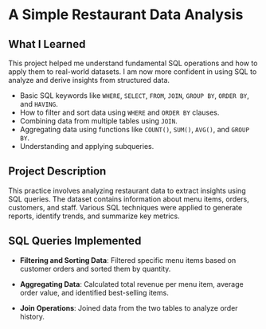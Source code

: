 # A Simple Restaurant Data Analysis

## What I Learned

This project helped me understand fundamental SQL operations and how to apply them to real-world datasets. I am now more confident in using SQL to analyze and derive insights from structured data.

- Basic SQL keywords like `WHERE`, `SELECT`, `FROM`, `JOIN`, `GROUP BY`, `ORDER BY`, and `HAVING`.
- How to filter and sort data using `WHERE` and `ORDER BY` clauses.
- Combining data from multiple tables using `JOIN`.
- Aggregating data using functions like `COUNT()`, `SUM()`, `AVG()`, and `GROUP BY`.
- Understanding and applying subqueries.

## Project Description

This practice involves analyzing restaurant data to extract insights using SQL queries. The dataset contains information about menu items, orders, customers, and staff. Various SQL techniques were applied to generate reports, identify trends, and summarize key metrics.

## SQL Queries Implemented

- **Filtering and Sorting Data**: Filtered specific menu items based on customer orders and sorted them by quantity.
  
- **Aggregating Data**: Calculated total revenue per menu item, average order value, and identified best-selling items.
  
- **Join Operations**: Joined data from the two tables to analyze order history.


